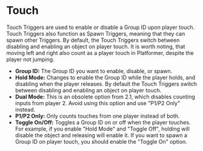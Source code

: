# Touch
Touch Triggers are used to enable or disable a Group ID upon player touch. Touch Triggers also function as Spawn Triggers, meaning that they can spawn other Triggers. By default, the Touch Triggers switch between disabling and enabling an object on player touch. It is worth noting, that moving left and right also count as a player touch in Platformer, despite the player not jumping.

- **Group ID:** The Group ID you want to enable, disable, or spawn.
- **Hold Mode:** Changes to enable the Group ID while the player holds, and disabling when the player releases. By default the Touch Triggers switch between disabling and enabling an object on player touch.
- **Dual Mode:** This is an obsolete option from 2.1, which disables counting inputs from player 2. Avoid using this option and use "P1/P2 Only" instead.
- **P1/P2 Only:** Only counts touches from one player instead of both.
- **Toggle On/Off:** Toggles a Group ID on or off when the player touches. For example, if you enable "Hold Mode" and "Toggle Off", holding will disable the object and releasing will enable it. If you want to spawn a Group ID on player touch, you should enable the "Toggle On" option.